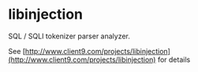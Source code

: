libinjection
============

SQL / SQLI tokenizer parser analyzer.

See [http://www.client9.com/projects/libinjection](http://www.client9.com/projects/libinjection) for details